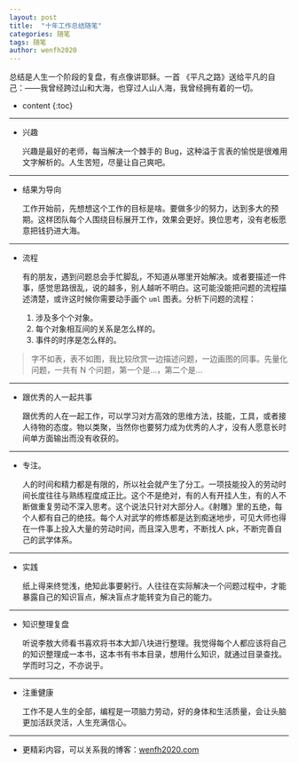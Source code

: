 ```yaml
---
layout: post
title:  "十年工作总结随笔"
categories: 随笔
tags: 随笔
author: wenfh2020
---
```


总结是人生一个阶段的复盘，有点像讲耶稣。一首 《平凡之路》送给平凡的自己：——我曾经跨过山和大海，也穿过人山人海，我曾经拥有着的一切。



* content
{:toc}

---

* 兴趣
  
  兴趣是最好的老师，每当解决一个棘手的 Bug，这种溢于言表的愉悦是很难用文字解析的。人生苦短，尽量让自己爽吧。

---

* 结果为导向
  
  工作开始前，先想想这个工作的目标是啥。要做多少的努力，达到多大的预期。这样团队每个人围绕目标展开工作，效果会更好。换位思考，没有老板愿意把钱扔进大海。

---

* 流程
  
  有的朋友，遇到问题总会手忙脚乱，不知道从哪里开始解决。或者要描述一件事，感觉思路很乱，说的越多，别人越听不明白。这可能没能把问题的流程描述清楚，或许这时候你需要动手画个 `uml` 图表。分析下问题的流程：
  1. 涉及多个个对象。
  2. 每个对象相互间的关系是怎么样的。
  3. 事件的时序是怎么样的。

> 字不如表，表不如图，我比较欣赏一边描述问题，一边画图的同事。先量化问题，一共有 N 个问题，第一个是...，第二个是...

---

* 跟优秀的人一起共事
  
  跟优秀的人在一起工作，可以学习对方高效的思维方法，技能，工具，或者接人待物的态度。物以类聚，当然你也要努力成为优秀的人才，没有人愿意长时间单方面输出而没有收获的。

---

* 专注。
  
  人的时间和精力都是有限的，所以社会就产生了分工。一项技能投入的劳动时间长度往往与熟练程度成正比。这个不是绝对，有的人有开挂人生，有的人不断做重复劳动不深入思考。这个说法只针对大部分人。《射雕》里的五绝，每个人都有自己的绝技。每个人对武学的修炼都是达到痴迷地步，可见大师也得在一件事上投入大量的劳动时间，而且深入思考，不断找人 pk，不断完善自己的武学体系。

---

* 实践
  
  纸上得来终觉浅，绝知此事要躬行。人往往在实际解决一个问题过程中，才能暴露自己的知识盲点，解决盲点才能转变为自己的能力。

---

* 知识整理复盘
  
  听说李敖大师看书喜欢将书本大卸八块进行整理。我觉得每个人都应该将自己的知识整理成一本书，这本书有书本目录，想用什么知识，就通过目录查找。学而时习之，不亦说乎。
  
---

* 注重健康
  
  工作不是人生的全部，编程是一项脑力劳动，好的身体和生活质量，会让头脑更加活跃灵活，人生充满信心。

---

* 更精彩内容，可以关系我的博客：[wenfh2020.com](https://wenfh2020.com/)